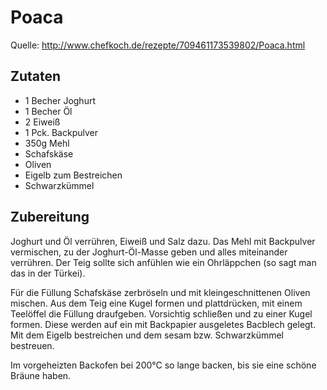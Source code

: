 # Poaca

Quelle: http://www.chefkoch.de/rezepte/709461173539802/Poaca.html

## Zutaten

* 1 Becher Joghurt
* 1 Becher Öl
* 2 Eiweiß
* 1 Pck. Backpulver
* 350g Mehl
* Schafskäse
* Oliven
* Eigelb zum Bestreichen
* Schwarzkümmel

## Zubereitung

Joghurt und Öl verrühren, Eiweiß und Salz dazu. Das Mehl mit Backpulver
vermischen, zu der Joghurt-Öl-Masse geben und alles miteinander verrühren.  Der
Teig sollte sich anfühlen wie ein Ohrläppchen (so sagt man das in der Türkei).

Für die Füllung Schafskäse zerbröseln und mit kleingeschnittenen Oliven
mischen.  Aus dem Teig eine Kugel formen und plattdrücken, mit einem Teelöffel
die Füllung draufgeben.  Vorsichtig schließen und zu einer Kugel formen. Diese
werden auf ein mit Backpapier ausgeletes Bacblech gelegt. Mit dem Eigelb
bestreichen und dem sesam bzw. Schwarzkümmel bestreuen.

Im vorgeheizten Backofen bei 200°C so lange backen, bis sie eine schöne Bräune
haben.
